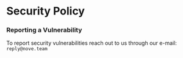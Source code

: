 # Security Policy

### Reporting a Vulnerability

To report security vulnerabilities reach out to us through our e-mail: `reply@nove.team`
